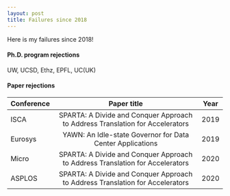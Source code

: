 ```yaml
---
layout: post
title: Failures since 2018
---
```


Here is my failures since 2018!

#### Ph.D. program rejections

UW, UCSD, Ethz, EPFL, UC(UK)

#### Paper rejections

| Conference 	| Paper title  	| Year 	|
|-	|:-:	|:-:	|
| ISCA 	| SPARTA: A Divide and Conquer Approach to Address Translation for Accelerators 	| 2019 	|
| Eurosys 	| YAWN: An Idle-state Governor for Data Center Applications 	| 2019 	|
| Micro 	| SPARTA: A Divide and Conquer Approach to Address Translation for Accelerators 	| 2020 	|
| ASPLOS 	| SPARTA: A Divide and Conquer Approach to Address Translation for Accelerators 	| 2020 	|
